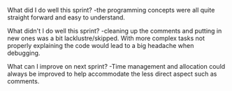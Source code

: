 What did I do well this sprint?
    -the programming concepts were all quite straight forward and easy to understand.

What didn't I do well this sprint?
    -cleaning up the comments and putting in new ones was a bit lacklustre/skipped. With more complex tasks not properly explaining the code would lead to a big headache when debugging.

What can I improve on next sprint?
    -Time management and allocation could always be improved to help accommodate the less direct aspect such as comments.